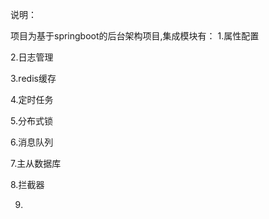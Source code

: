说明：

项目为基于springboot的后台架构项目,集成模块有：
1.属性配置

2.日志管理

3.redis缓存

4.定时任务

5.分布式锁

6.消息队列

7.主从数据库

8.拦截器

9.

